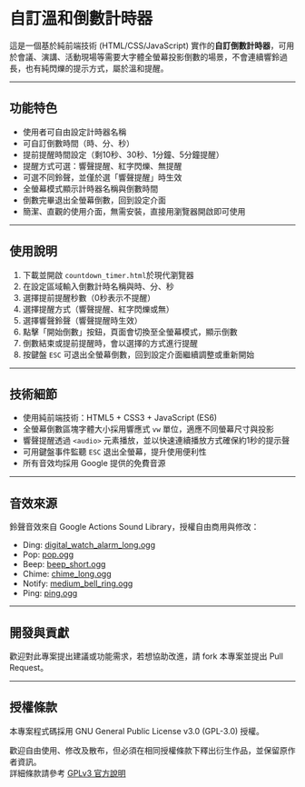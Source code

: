 # 自訂溫和倒數計時器

這是一個基於純前端技術 (HTML/CSS/JavaScript) 實作的**自訂倒數計時器**，可用於會議、演講、活動現場等需要大字體全螢幕投影倒數的場景，不會連續響鈴過長，也有純閃爍的提示方式，屬於溫和提醒。

---

## 功能特色

- 使用者可自由設定計時器名稱  
- 可自訂倒數時間（時、分、秒）  
- 提前提醒時間設定（剩10秒、30秒、1分鐘、5分鐘提醒）  
- 提醒方式可選：響聲提醒、紅字閃爍、無提醒  
- 可選不同鈴聲，並僅於選「響聲提醒」時生效  
- 全螢幕模式顯示計時器名稱與倒數時間
- 倒數完畢退出全螢幕倒數，回到設定介面  
- 簡潔、直觀的使用介面，無需安裝，直接用瀏覽器開啟即可使用  

---

## 使用說明

1. 下載並開啟 `countdown_timer.html`於現代瀏覽器  
2. 在設定區域輸入倒數計時名稱與時、分、秒  
3. 選擇提前提醒秒數（0秒表示不提醒）  
4. 選擇提醒方式（響聲提醒、紅字閃爍或無）  
5. 選擇響聲鈴聲（響聲提醒時生效）  
6. 點擊「開始倒數」按鈕，頁面會切換至全螢幕模式，顯示倒數  
7. 倒數結束或提前提醒時，會以選擇的方式進行提醒  
8. 按鍵盤 `ESC` 可退出全螢幕倒數，回到設定介面繼續調整或重新開始  

---

## 技術細節

- 使用純前端技術：HTML5 + CSS3 + JavaScript (ES6)  
- 全螢幕倒數區塊字體大小採用響應式 `vw` 單位，適應不同螢幕尺寸與投影  
- 響聲提醒透過 `<audio>` 元素播放，並以快速連續播放方式確保約1秒的提示聲
- 可用鍵盤事件監聽 `ESC` 退出全螢幕，提升使用便利性  
- 所有音效均採用 Google 提供的免費音源  

---

## 音效來源

鈴聲音效來自 Google Actions Sound Library，授權自由商用與修改：

- Ding: [digital_watch_alarm_long.ogg](https://actions.google.com/sounds/v1/alarms/digital_watch_alarm_long.ogg)  
- Pop: [pop.ogg](https://actions.google.com/sounds/v1/cartoon/pop.ogg)  
- Beep: [beep_short.ogg](https://actions.google.com/sounds/v1/alarms/beep_short.ogg)  
- Chime: [chime_long.ogg](https://actions.google.com/sounds/v1/alarms/chime_long.ogg)  
- Notify: [medium_bell_ring.ogg](https://actions.google.com/sounds/v1/alarms/medium_bell_ring.ogg)  
- Ping: [ping.ogg](https://actions.google.com/sounds/v1/alarms/ping.ogg)  

---

## 開發與貢獻

歡迎對此專案提出建議或功能需求，若想協助改進，請 fork 本專案並提出 Pull Request。

---

## 授權條款

本專案程式碼採用 GNU General Public License v3.0 (GPL-3.0) 授權。  

歡迎自由使用、修改及散布，但必須在相同授權條款下釋出衍生作品，並保留原作者資訊。  
詳細條款請參考 [GPLv3 官方說明](https://www.gnu.org/licenses/gpl-3.0.html) 

